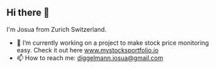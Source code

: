 ## Hi there 👋

I'm Josua from Zurich Switzerland.

- 🔭 I’m currently working on a project to make stock price monitoring easy. Check it out here www.mystocksportfolio.io 
- 📫 How to reach me: diggelmann.josua@gmail.com
